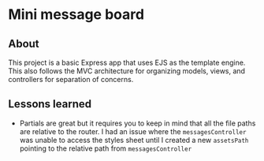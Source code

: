 # Mini message board

## About

This project is a basic Express app that uses EJS as the template engine. This also follows the MVC architecture for organizing models, views, and controllers for separation of concerns.

## Lessons learned

- Partials are great but it requires you to keep in mind that all the file paths are relative to the router. I had an issue where the `messagesController` was unable to access the styles sheet until I created a new `assetsPath` pointing to the relative path from `messagesController`